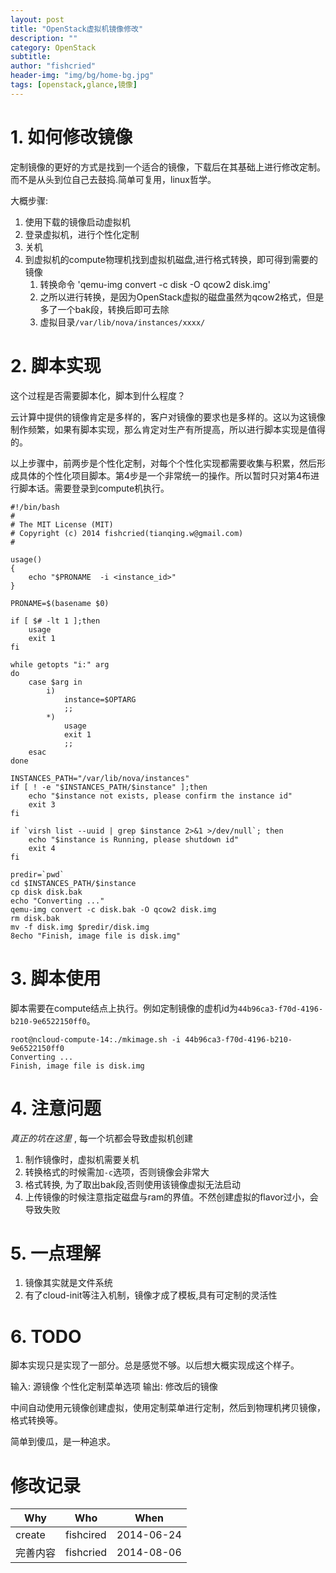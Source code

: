 ```yaml
---
layout: post
title: "OpenStack虚拟机镜像修改"
description: ""
category: OpenStack
subtitle:
author: "fishcried"
header-img: "img/bg/home-bg.jpg"
tags: [openstack,glance,镜像]
---
```


# 1. 如何修改镜像

定制镜像的更好的方式是找到一个适合的镜像，下载后在其基础上进行修改定制。而不是从头到位自己去鼓捣.简单可复用，linux哲学。

大概步骤:

1. 使用下载的镜像启动虚拟机
2. 登录虚拟机，进行个性化定制
3. 关机
4. 到虚拟机的compute物理机找到虚拟机磁盘,进行格式转换，即可得到需要的镜像
	1. 转换命令 'qemu-img convert -c disk -O qcow2 disk.img'
	1. 之所以进行转换，是因为OpenStack虚拟的磁盘虽然为qcow2格式，但是多了一个bak段，转换后即可去除
	1. 虚拟目录`/var/lib/nova/instances/xxxx/`

# 2. 脚本实现

这个过程是否需要脚本化，脚本到什么程度？

云计算中提供的镜像肯定是多样的，客户对镜像的要求也是多样的。这以为这镜像制作频繁，如果有脚本实现，那么肯定对生产有所提高，所以进行脚本实现是值得的。

以上步骤中，前两步是个性化定制，对每个个性化实现都需要收集与积累，然后形成具体的个性化项目脚本。第4步是一个非常统一的操作。所以暂时只对第4布进行脚本话。需要登录到compute机执行。

	#!/bin/bash
	#
	# The MIT License (MIT)
	# Copyright (c) 2014 fishcried(tianqing.w@gmail.com)
	#
	
	usage()
	{
		echo "$PRONAME  -i <instance_id>"
	}
	
	PRONAME=$(basename $0)
	
	if [ $# -lt 1 ];then
		usage
		exit 1
	fi
	
	while getopts "i:" arg
	do
		case $arg in
			i)
				instance=$OPTARG
				;;
			*)
				usage
				exit 1
				;;
		esac
	done
	
	INSTANCES_PATH="/var/lib/nova/instances"
	if [ ! -e "$INSTANCES_PATH/$instance" ];then
		echo "$instance not exists, please confirm the instance id"
		exit 3
	fi
	
	if `virsh list --uuid | grep $instance 2>&1 >/dev/null`; then
		echo "$instance is Running, please shutdown id"
		exit 4
	fi
	
	predir=`pwd`
	cd $INSTANCES_PATH/$instance
	cp disk disk.bak
	echo "Converting ..."
	qemu-img convert -c disk.bak -O qcow2 disk.img
	rm disk.bak
	mv -f disk.img $predir/disk.img
	8echo "Finish, image file is disk.img"

# 3. 脚本使用

脚本需要在compute结点上执行。例如定制镜像的虚机id为`44b96ca3-f70d-4196-b210-9e6522150ff0`。

	root@ncloud-compute-14:./mkimage.sh -i 44b96ca3-f70d-4196-b210-9e6522150ff0
	Converting ...
	Finish, image file is disk.img

# 4. 注意问题

*真正的坑在这里* , 每一个坑都会导致虚拟机创建

1. 制作镜像时，虚拟机需要关机
1. 转换格式的时候需加`-c`选项，否则镜像会非常大
1. 格式转换, 为了取出bak段,否则使用该镜像虚拟无法启动
1. 上传镜像的时候注意指定磁盘与ram的界值。不然创建虚拟的flavor过小，会导致失败

# 5. 一点理解

1. 镜像其实就是文件系统
2. 有了cloud-init等注入机制，镜像才成了模板,具有可定制的灵活性

# 6. TODO

脚本实现只是实现了一部分。总是感觉不够。以后想大概实现成这个样子。

输入: 源镜像 个性化定制菜单选项
输出: 修改后的镜像

中间自动使用元镜像创建虚拟，使用定制菜单进行定制，然后到物理机拷贝镜像，格式转换等。

简单到傻瓜，是一种追求。

# 修改记录

|Why | Who | When |
|----|-----|------|
|create|fishcired|2014-06-24|
|完善内容|fishcried| 2014-08-06 |
